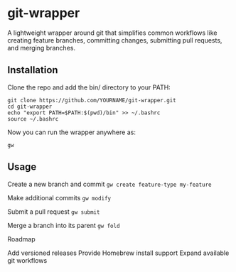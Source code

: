 # git-wrapper

A lightweight wrapper around git that simplifies common workflows like creating feature branches, committing changes, submitting pull requests, and merging branches.

## Installation

Clone the repo and add the bin/ directory to your PATH:
```
git clone https://github.com/YOURNAME/git-wrapper.git
cd git-wrapper
echo "export PATH=$PATH:$(pwd)/bin" >> ~/.bashrc
source ~/.bashrc
```
Now you can run the wrapper anywhere as:

`gw`

## Usage

Create a new branch and commit
`gw create feature-type my-feature`

Make additional commits
`gw modify`

Submit a pull request
`gw submit`

Merge a branch into its parent
`gw fold`

Roadmap

Add versioned releases
Provide Homebrew install support
Expand available git workflows
